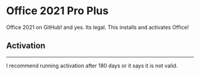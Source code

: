 # Office 2021 Pro Plus
Office 2021 on GitHub! and yes. Its legal.
This installs and activates Office!

## Activation
---
I recommend running activation after 180 days or it says it is not valid.
